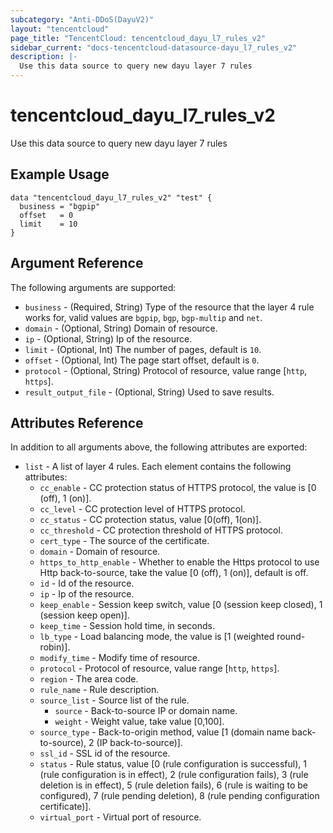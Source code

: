 ```yaml
---
subcategory: "Anti-DDoS(DayuV2)"
layout: "tencentcloud"
page_title: "TencentCloud: tencentcloud_dayu_l7_rules_v2"
sidebar_current: "docs-tencentcloud-datasource-dayu_l7_rules_v2"
description: |-
  Use this data source to query new dayu layer 7 rules
---
```


# tencentcloud_dayu_l7_rules_v2

Use this data source to query new dayu layer 7 rules

## Example Usage

```hcl
data "tencentcloud_dayu_l7_rules_v2" "test" {
  business = "bgpip"
  offset   = 0
  limit    = 10
}
```

## Argument Reference

The following arguments are supported:

* `business` - (Required, String) Type of the resource that the layer 4 rule works for, valid values are `bgpip`, `bgp`, `bgp-multip` and `net`.
* `domain` - (Optional, String) Domain of resource.
* `ip` - (Optional, String) Ip of the resource.
* `limit` - (Optional, Int) The number of pages, default is `10`.
* `offset` - (Optional, Int) The page start offset, default is `0`.
* `protocol` - (Optional, String) Protocol of resource, value range [`http`, `https`].
* `result_output_file` - (Optional, String) Used to save results.

## Attributes Reference

In addition to all arguments above, the following attributes are exported:

* `list` - A list of layer 4 rules. Each element contains the following attributes:
  * `cc_enable` - CC protection status of HTTPS protocol, the value is [0 (off), 1 (on)].
  * `cc_level` - CC protection level of HTTPS protocol.
  * `cc_status` - CC protection status, value [0(off), 1(on)].
  * `cc_threshold` - CC protection threshold of HTTPS protocol.
  * `cert_type` - The source of the certificate.
  * `domain` - Domain of resource.
  * `https_to_http_enable` - Whether to enable the Https protocol to use Http back-to-source, take the value [0 (off), 1 (on)], default is off.
  * `id` - Id of the resource.
  * `ip` - Ip of the resource.
  * `keep_enable` - Session keep switch, value [0 (session keep closed), 1 (session keep open)].
  * `keep_time` - Session hold time, in seconds.
  * `lb_type` - Load balancing mode, the value is [1 (weighted round-robin)].
  * `modify_time` - Modify time of resource.
  * `protocol` - Protocol of resource, value range [`http`, `https`].
  * `region` - The area code.
  * `rule_name` - Rule description.
  * `source_list` - Source list of the rule.
    * `source` - Back-to-source IP or domain name.
    * `weight` - Weight value, take value [0,100].
  * `source_type` - Back-to-origin method, value [1 (domain name back-to-source), 2 (IP back-to-source)].
  * `ssl_id` - SSL id of the resource.
  * `status` - Rule status, value [0 (rule configuration is successful), 1 (rule configuration is in effect), 2 (rule configuration fails), 3 (rule deletion is in effect), 5 (rule deletion fails), 6 (rule is waiting to be configured), 7 (rule pending deletion), 8 (rule pending configuration certificate)].
  * `virtual_port` - Virtual port of resource.


